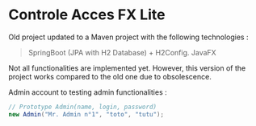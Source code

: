 # Controle Acces FX Lite

Old project updated to a Maven project with the following technologies :

> SpringBoot (JPA with H2 Database) + H2Config.
> JavaFX

Not all functionalities are implemented yet. However, this version of the project works compared to the old one due to obsolescence.

Admin account to testing admin functionalities :

```java
// Prototype Admin(name, login, password)
new Admin("Mr. Admin n°1", "toto", "tutu");
```